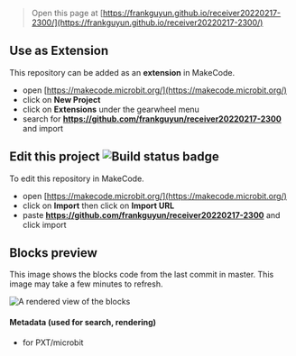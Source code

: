 
> Open this page at [https://frankguyun.github.io/receiver20220217-2300/](https://frankguyun.github.io/receiver20220217-2300/)

## Use as Extension

This repository can be added as an **extension** in MakeCode.

* open [https://makecode.microbit.org/](https://makecode.microbit.org/)
* click on **New Project**
* click on **Extensions** under the gearwheel menu
* search for **https://github.com/frankguyun/receiver20220217-2300** and import

## Edit this project ![Build status badge](https://github.com/frankguyun/receiver20220217-2300/workflows/MakeCode/badge.svg)

To edit this repository in MakeCode.

* open [https://makecode.microbit.org/](https://makecode.microbit.org/)
* click on **Import** then click on **Import URL**
* paste **https://github.com/frankguyun/receiver20220217-2300** and click import

## Blocks preview

This image shows the blocks code from the last commit in master.
This image may take a few minutes to refresh.

![A rendered view of the blocks](https://github.com/frankguyun/receiver20220217-2300/raw/master/.github/makecode/blocks.png)

#### Metadata (used for search, rendering)

* for PXT/microbit
<script src="https://makecode.com/gh-pages-embed.js"></script><script>makeCodeRender("{{ site.makecode.home_url }}", "{{ site.github.owner_name }}/{{ site.github.repository_name }}");</script>
